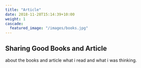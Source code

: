 ```yaml
---
title: "Article"
date: 2018-11-28T15:14:39+10:00
weight: 1
cascade:
  featured_image: "/images/books.jpg"
---
```


## Sharing Good Books and Article

about the books and article what i read and what i was thinking.
